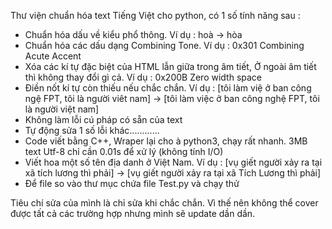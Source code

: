 Thư viện chuẩn hóa text Tiếng Việt cho python, có 1 số tính năng sau :
+ Chuẩn hóa dấu về kiểu phổ thông. Ví dụ : hoà -> hòa
+ Chuẩn hóa các dấu dạng Combining Tone. Ví dụ : 0x301 Combining Acute Accent
+ Xóa các kí tự đặc biệt của HTML lẫn giữa trong âm tiết, Ở ngoài âm tiết thì không thay đổi gì cả. Ví dụ : 0x200B Zero width space 
+ Điền nốt kí tự còn thiếu nếu chắc chắn. Ví dụ : [tôi làm việ ở ban công ngệ FPT, tôi là người viêt nam] -> [tôi làm việc ở ban công nghệ FPT, tôi là người việt nam]
+ Không làm lỗi cú pháp có sẵn của text 
+ Tự động sửa 1 số lỗi khác............
+ Code viết bằng C++, Wraper lại cho à python3, chạy rất nhanh. 3MB text Utf-8 chỉ cần 0.01s để xử lý (không tính I/O)
+ Viết hoa một số tên địa danh ở Việt Nam. Ví dụ :  [vụ giết người xảy ra tại xã tích lương thì phải] -> [vụ giết người xảy ra tại xã Tích Lương thì phải]
+ Để file so vào thư mục chứa file Test.py và chạy thử


Tiêu chí sửa của mình là chỉ sửa khi chắc chắn. 
Vì thế nên không thể cover được tất cả các trường hợp nhưng mình sẽ update dần dần.

